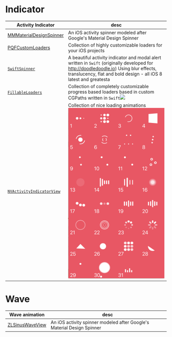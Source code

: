# Indicator

**Activity Indicator**|desc
----------------------|----
[MMMaterialDesignSpinner](https://github.com/misterwell/MMMaterialDesignSpinner) | An iOS activity spinner modeled after Google's Material Design Spinner
[PQFCustomLoaders](https://github.com/poolqf/PQFCustomLoaders)| Collection of highly customizable loaders for your iOS projects
[`SwiftSpinner`](https://github.com/icanzilb/SwiftSpinner)| A beautiful activity indicator and modal alert written in `Swift` (originally developed for <http://doodledoodle.io>) Using blur effects, translucency, flat and bold design - all iOS 8 latest and greatesta
[`FillableLoaders`](https://github.com/poolqf/FillableLoaders) | Collection of completely customizable progress based loaders based in custom CGPaths written in `Swift`<img src="https://github.com/poolqf/FillableLoaders/blob/master/Images/waves.gif?raw=true">
[`NVActivityIndicatorView`](https://github.com/ninjaprox/NVActivityIndicatorView) | Collection of nice loading animations<img src="https://raw.githubusercontent.com/ninjaprox/NVActivityIndicatorView/master/Demo.gif">

# Wave

**Wave animation**|desc
------------------|----
[ZLSinusWaveView](https://github.com/zhxnlai/ZLSinusWaveView) | An iOS activity spinner modeled after Google's Material Design Spinner
